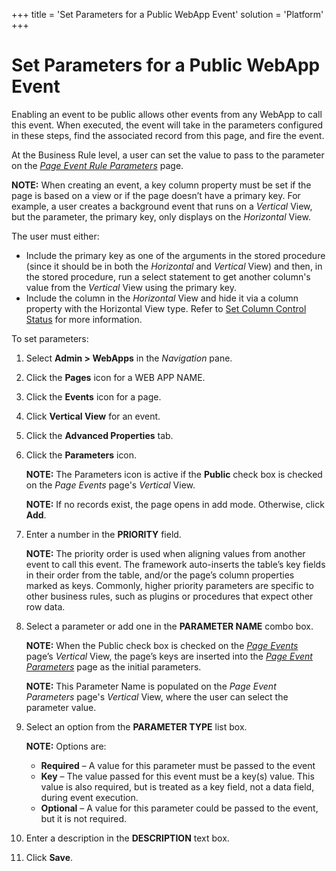 +++
title = 'Set Parameters for a Public WebApp Event'
solution = 'Platform'
+++

# Set Parameters for a Public WebApp Event

Enabling an event to be public allows other events from any WebApp to
call this event. When executed, the event will take in the parameters
configured in these steps, find the associated record from this page,
and fire the event.

At the Business Rule level, a user can set the value to pass to the
parameter on the *[Page Event Rule
Parameters](../Sys_Admin/Page_Desc/Page_Event_Rule_Parameters.htm)*
page.

**NOTE:** When creating an event, a key column property must be set if
the page is based on a view or if the page doesn’t have a primary key.
For example, a user creates a background event that runs on a *Vertical*
View, but the parameter, the primary key, only displays on the
*Horizontal* View.

The user must either:

  - Include the primary key as one of the arguments in the stored
    procedure (since it should be in both the *Horizontal* and
    *Vertical* View) and then, in the stored procedure, run a select
    statement to get another column's value from the *Vertical* View
    using the primary key.
  - Include the column in the *Horizontal* View and hide it via a column
    property with the Horizontal View type. Refer to [Set Column Control
    Status](Set_Column_Control_Status.htm) for more information.

To set parameters:

1.  Select **Admin \> WebApps** in the *Navigation* pane.

2.  Click the **Pages** icon for a WEB APP NAME.

3.  Click the **Events** icon for a page.

4.  Click **Vertical View** for an event.

5.  Click the **Advanced Properties** tab.

6.  Click the **Parameters** icon.
    
    **NOTE:** The Parameters icon is active if the **Public** check box
    is checked on the *Page Events* page's *Vertical* View.
    
    **NOTE:** If no records exist, the page opens in add mode.
    Otherwise, click **Add**.

7.  Enter a number in the **PRIORITY** field.
    
    **NOTE:** The priority order is used when aligning values from
    another event to call this event. The framework auto-inserts the
    table’s key fields in their order from the table, and/or the page’s
    column properties marked as keys. Commonly, higher priority
    parameters are specific to other business rules, such as plugins or
    procedures that expect other row data.

8.  Select a parameter or add one in the **PARAMETER NAME** combo box.
    
    **NOTE:** When the Public check box is checked on the *[Page
    Events](../Sys_Admin/Page_Desc/Page_Events_H.htm)* page’s *Vertical*
    View, the page’s keys are inserted into the *[Page Event
    Parameters](../Sys_Admin/Page_Desc/Page_Event_Param_H.htm)* page as
    the initial parameters.
    
    **NOTE:** This Parameter Name is populated on the *Page Event
    Parameters* page's *Vertical* View, where the user can select the
    parameter value.

9.  Select an option from the **PARAMETER TYPE** list box.
    
    **NOTE:** Options are:
    
      - **Required** – A value for this parameter must be passed to the
        event
      - **Key** – The value passed for this event must be a key(s)
        value. This value is also required, but is treated as a key
        field, not a data field, during event execution.
      - **Optional** – A value for this parameter could be passed to the
        event, but it is not required.

10. Enter a description in the **DESCRIPTION** text box.

11. Click **Save**.
